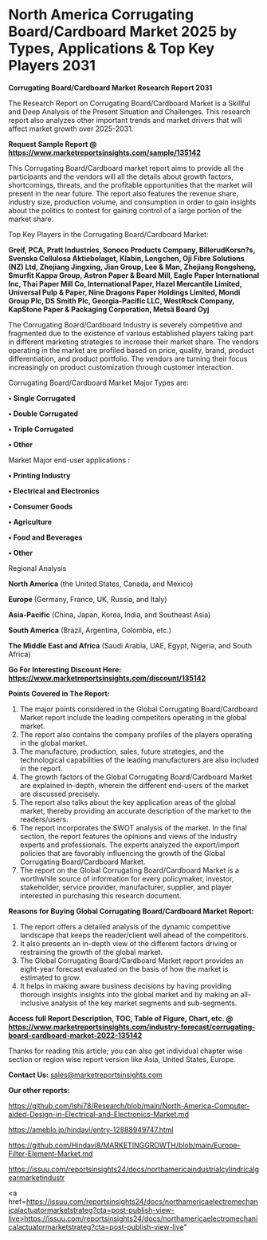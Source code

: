 # North America Corrugating Board/Cardboard Market 2025 by Types, Applications & Top Key Players 2031

<strong>Corrugating Board/Cardboard Market Research Report 2031</strong>

The Research Report on Corrugating Board/Cardboard Market is a Skillful and Deep Analysis of the Present Situation and Challenges. This research report also analyzes other important trends and market drivers that will affect market growth over 2025-2031.

<strong>Request Sample Report @ <a href=https://www.marketreportsinsights.com/sample/135142>https://www.marketreportsinsights.com/sample/135142</a></strong>

This Corrugating Board/Cardboard market report aims to provide all the participants and the vendors will all the details about growth factors, shortcomings, threats, and the profitable opportunities that the market will present in the near future. The report also features the revenue share, industry size, production volume, and consumption in order to gain insights about the politics to contest for gaining control of a large portion of the market share.

Top Key Players in the Corrugating Board/Cardboard Market:

<strong>Greif, PCA, Pratt Industries, Sonoco Products Company, BillerudKorsn?s, Svenska Cellulosa Aktiebolaget, Klabin, Longchen, Oji Fibre Solutions (NZ) Ltd, Zhejiang Jingxing, Jian Group, Lee & Man, Zhejiang Rongsheng, Smurfit Kappa Group, Astron Paper & Board Mill, Eagle Paper International Inc, Thai Paper Mill Co, International Paper, Hazel Mercantile Limited, Universal Pulp & Paper, Nine Dragons Paper Holdings Limited, Mondi Group Plc, DS Smith Plc, Georgia-Pacific LLC, WestRock Company, KapStone Paper & Packaging Corporation, Metsä Board Oyj</strong>

The Corrugating Board/Cardboard Industry is severely competitive and fragmented due to the existence of various established players taking part in different marketing strategies to increase their market share. The vendors operating in the market are profiled based on price, quality, brand, product differentiation, and product portfolio. The vendors are turning their focus increasingly on product customization through customer interaction.

Corrugating Board/Cardboard Market Major Types are:

<strong>• Single Corrugated

• Double Corrugated

• Triple Corrugated

• Other</strong>

Market Major end-user applications :

<strong>• Printing Industry

• Electrical and Electronics

• Consumer Goods

• Agriculture

• Food and Beverages

• Other</strong>

Regional Analysis

</u><strong><b>North America</b></strong> (the United States, Canada, and Mexico)

<strong><b>Europe </b></strong>(Germany, France, UK, Russia, and Italy)

<strong><b>Asia-Pacific</b></strong> (China, Japan, Korea, India, and Southeast Asia)

<strong><b>South America</b></strong> (Brazil, Argentina, Colombia, etc.)

<strong><b>The Middle East and Africa</b></strong> (Saudi Arabia, UAE, Egypt, Nigeria, and South Africa)

<strong>Go For Interesting Discount Here: <a href=https://www.marketreportsinsights.com/discount/135142>https://www.marketreportsinsights.com/discount/135142</a></strong>

<strong>Points Covered in The Report:</strong>
<ol>
  <li>The major points considered in the Global Corrugating Board/Cardboard Market report include the leading competitors operating in the global market.</li>
  <li>The report also contains the company profiles of the players operating in the global market.</li>
  <li>The manufacture, production, sales, future strategies, and the technological capabilities of the leading manufacturers are also included in the report.</li>
  <li>The growth factors of the Global Corrugating Board/Cardboard Market are explained in-depth, wherein the different end-users of the market are discussed precisely.</li>
  <li>The report also talks about the key application areas of the global market, thereby providing an accurate description of the market to the readers/users.</li>
  <li>The report incorporates the SWOT analysis of the market. In the final section, the report features the opinions and views of the industry experts and professionals. The experts analyzed the export/import policies that are favorably influencing the growth of the Global Corrugating Board/Cardboard Market.</li>
  <li>The report on the Global Corrugating Board/Cardboard Market is a worthwhile source of information for every policymaker, investor, stakeholder, service provider, manufacturer, supplier, and player interested in purchasing this research document.</li>
</ol>
<strong>Reasons for Buying Global Corrugating Board/Cardboard Market Report:</strong>

<ol>
  <li>The report offers a detailed analysis of the dynamic competitive landscape that keeps the reader/client well ahead of the competitors.</li>
  <li>It also presents an in-depth view of the different factors driving or restraining the growth of the global market.</li>
  <li>The Global Corrugating Board/Cardboard Market report provides an eight-year forecast evaluated on the basis of how the market is estimated to grow.</li>
  <li>It helps in making aware business decisions by having providing thorough insights insights into the global market and by making an all-inclusive analysis of the key market segments and sub-segments.</li>
</ol>
<strong>Access full Report Description, TOC, Table of Figure, Chart, etc. @ <a href=https://www.marketreportsinsights.com/industry-forecast/corrugating-board-cardboard-market-2022-135142>https://www.marketreportsinsights.com/industry-forecast/corrugating-board-cardboard-market-2022-135142</a></strong>


Thanks for reading this article; you can also get individual chapter wise section or region wise report version like Asia, United States, Europe.

<strong>Contact Us:</strong>
sales@marketreportsinsights.com

<strong>Our other reports:</strong>

<a href=https://github.com/Ishi78/Research/blob/main/North-America-Computer-aided-Design-in-Electrical-and-Electronics-Market.md>https://github.com/Ishi78/Research/blob/main/North-America-Computer-aided-Design-in-Electrical-and-Electronics-Market.md</a>

<a href=https://ameblo.jp/hindavi/entry-12888949747.html>https://ameblo.jp/hindavi/entry-12888949747.html</a>

<a href=https://github.com/Hindavi8/MARKETINGGROWTH/blob/main/Europe-Filter-Element-Market.md>https://github.com/Hindavi8/MARKETINGGROWTH/blob/main/Europe-Filter-Element-Market.md</a>

<a href=https://issuu.com/reportsinsights24/docs/northamericaindustrialcylindricalgearmarketindustr>https://issuu.com/reportsinsights24/docs/northamericaindustrialcylindricalgearmarketindustr</a>

<a href=https://issuu.com/reportsinsights24/docs/northamericaelectromechanicalactuatormarketstrateg?cta=post-publish-view-live>https://issuu.com/reportsinsights24/docs/northamericaelectromechanicalactuatormarketstrateg?cta=post-publish-view-live</a>"

